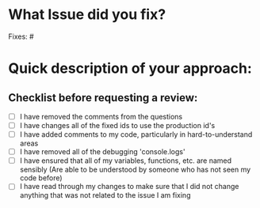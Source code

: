 # What Issue did you fix?
Fixes: #

# Quick description of your approach:

## Checklist before requesting a review:
- [ ] I have removed the comments from the questions
- [ ] I have changes all of the fixed ids to use the production id's
- [ ] I have added comments to my code, particularly in hard-to-understand areas
- [ ] I have removed all of the debugging 'console.logs'
- [ ] I have ensured that all of my variables, functions, etc. are named sensibly (Are able to be understood by someone who has not seen my code before)
- [ ] I have read through my changes to make sure that I did not change anything that was not related to the issue I am fixing
